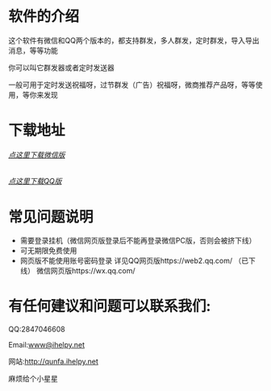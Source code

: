# 软件的介绍
这个软件有微信和QQ两个版本的，都支持群发，多人群发，定时群发，导入导出消息，等等功能

你可以叫它群发器或者定时发送器

一般可用于定时发送祝福呀，过节群发（广告）祝福呀，微商推荐产品呀，等等使用，等你来发现
# 下载地址

###### [点这里下载微信版](https://github.com/ihelpy/QqWechatToolsRelease/raw/master/WXqfq.zip) 
###### [点这里下载QQ版](https://github.com/ihelpy/QqWechatToolsRelease/raw/master/QQqfq.zip) 



# 常见问题说明
- 需要登录挂机（微信网页版登录后不能再登录微信PC版，否则会被挤下线）
- 可无期限免费使用
- 网页版不能使用账号密码登录 详见QQ网页版https://web2.qq.com/ （已下线） 微信网页版https://wx.qq.com/




# 有任何建议和问题可以联系我们:
QQ:2847046608

Email:www@ihelpy.net

网站:http://qunfa.ihelpy.net

麻烦给个小星星
